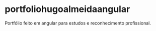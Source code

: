 # portfoliohugoalmeidaangular
Portfólio feito em angular para estudos e reconhecimento profissional.
